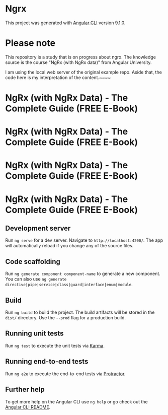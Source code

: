 # Ngrx

This project was generated with [Angular CLI](https://github.com/angular/angular-cli) version 9.1.0.

# Please note

This repository is a study that is on progress about ngrx. The knowledge source is the course "NgRx (with NgRx data)" from Angular University.

I am using the local web server of the original example repo. Aside that, the code here is my interpretation of the content.~~~~

# NgRx (with NgRx Data) - The Complete Guide (FREE E-Book)

# NgRx (with NgRx Data) - The Complete Guide (FREE E-Book)

# NgRx (with NgRx Data) - The Complete Guide (FREE E-Book)

# NgRx (with NgRx Data) - The Complete Guide (FREE E-Book)

## Development server

Run `ng serve` for a dev server. Navigate to `http://localhost:4200/`. The app will automatically reload if you change any of the source files.

## Code scaffolding

Run `ng generate component component-name` to generate a new component. You can also use `ng generate directive|pipe|service|class|guard|interface|enum|module`.

## Build

Run `ng build` to build the project. The build artifacts will be stored in the `dist/` directory. Use the `--prod` flag for a production build.

## Running unit tests

Run `ng test` to execute the unit tests via [Karma](https://karma-runner.github.io).

## Running end-to-end tests

Run `ng e2e` to execute the end-to-end tests via [Protractor](http://www.protractortest.org/).

## Further help

To get more help on the Angular CLI use `ng help` or go check out the [Angular CLI README](https://github.com/angular/angular-cli/blob/master/README.md).
